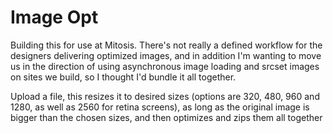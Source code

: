 # Image Opt

Building this for use at Mitosis. There's not really a defined workflow for the designers delivering optimized images, and in addition I'm wanting to move us in the direction of using asynchronous image loading and srcset images on sites we build, so I thought I'd bundle it all together.

Upload a file, this resizes it to desired sizes (options are 320, 480, 960 and 1280, as well as 2560 for retina screens), as long as the original image is bigger than the chosen sizes, and then optimizes and zips them all together
